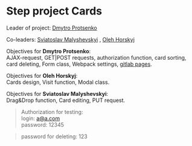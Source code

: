 # Step project Cards



Leader of project: [Dmytro Protsenko](https://gitlab.com/dmitpro)

Co-leaders: [Sviatoslav Malyshevskyi](https://gitlab.com/sviatoslav.malyshevskyi) , [Oleh Horskyj](https://gitlab.com/ogorski)

Objectives for **Dmytro Protsenko**:<br>
AJAX-request, GET|POST requests, authorization function, 
card sorting, card deleting, Form class, Webpack settings, [gitlab pages](https://dmitpro.gitlab.io/step-cards/).

Objectives for **Oleh Horskyj**:<br> 
Cards design, Visit function, Modal class. 

Objectives for **Sviatoslav Malyshevskyi**: <br>
Drag&Drop function, Card editing, PUT request.


>Authorization for testing:<br>
>login: a@a.com<br>
>password: 12345

>password for deleting: 123
